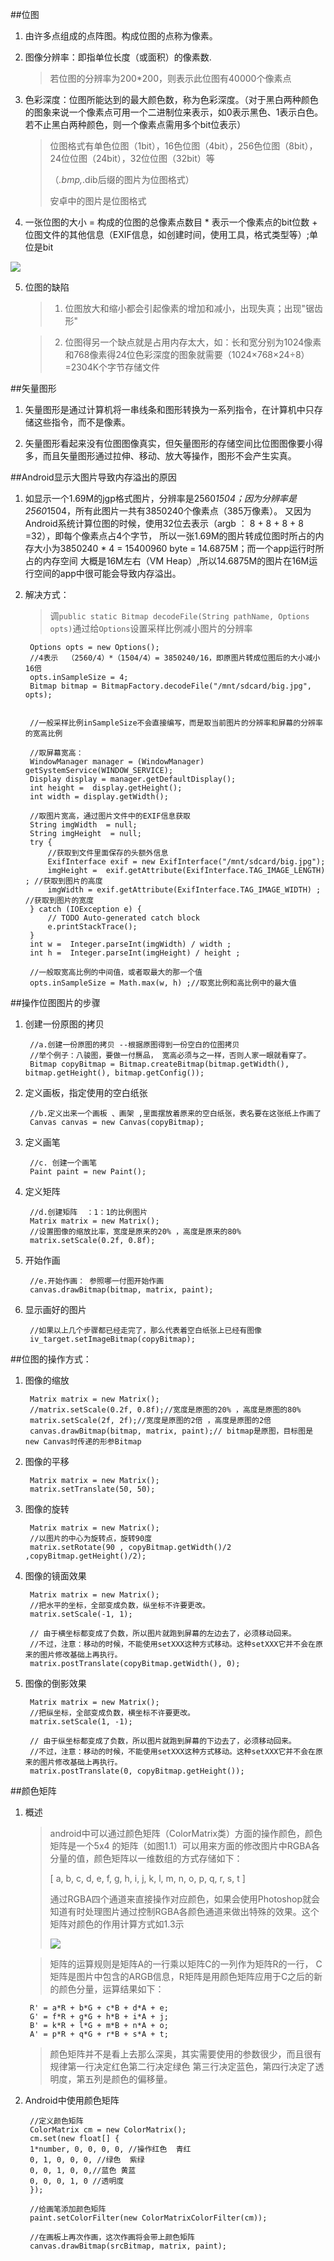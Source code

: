 ##位图
1. 由许多点组成的点阵图。构成位图的点称为像素。
2. 图像分辨率：即指单位长度（或面积）的像素数.
	> 若位图的分辨率为200*200，则表示此位图有40000个像素点

3. 色彩深度：位图所能达到的最大颜色数，称为色彩深度。（对于黑白两种颜色的图象来说一个像素点可用一个二进制位来表示，如0表示黑色、1表示白色。 若不止黑白两种颜色，则一个像素点需用多个bit位表示）
	> 位图格式有单色位图（1bit），16色位图（4bit），256色位图（8bit），24位位图（24bit），32位位图（32bit）等
	> 
	> （*.bmp,*.dib后缀的图片为位图格式）
	> 
	> 安卓中的图片是位图格式

4. 一张位图的大小 = 构成的位图的总像素点数目 * 表示一个像素点的bit位数 + 位图文件的其他信息（EXIF信息，如创建时间，使用工具，格式类型等）;单位是bit
	 
![](img/exif.png)

5. 位图的缺陷
	> 1. 位图放大和缩小都会引起像素的增加和减小，出现失真；出现"锯齿形"

	> 2. 位图得另一个缺点就是占用内存太大，如：长和宽分别为1024像素和768像素得24位色彩深度的图象就需要（1024×768×24÷8）=2304K个字节存储文件


##矢量图形
1. 矢量图形是通过计算机将一串线条和图形转换为一系列指令，在计算机中只存储这些指令，而不是像素。

2. 矢量图形看起来没有位图图像真实，但矢量图形的存储空间比位图图像要小得多，而且矢量图形通过拉伸、移动、放大等操作，图形不会产生实真。


##Android显示大图片导致内存溢出的原因
1. 如显示一个1.69M的jgp格式图片，分辨率是2560*1504；因为分辨率是2560*1504，所有此图片一共有3850240个像素点（385万像素）。
   又因为Android系统计算位图的时候，使用32位去表示（argb ：  8 + 8 + 8 + 8 =32），即每个像素点占4个字节，
   所以一张1.69M的图片转成位图时所占的内存大小为3850240 * 4 = 15400960 byte = 14.6875M；而一个app运行时所占的内存空间
   大概是16M左右（VM Heap）,所以14.6875M的图片在16M运行空间的app中很可能会导致内存溢出。

2. 解决方式：
	>调`public static Bitmap decodeFile(String pathName, Options opts)`通过给`Options`设置采样比例减小图片的分辨率
	
		Options opts = new Options();
		//4表示  （2560/4）*（1504/4）= 3850240/16，即原图片转成位图后的大小减小16倍
		opts.inSampleSize = 4;
		Bitmap bitmap = BitmapFactory.decodeFile("/mnt/sdcard/big.jpg", opts);


		//一般采样比例inSampleSize不会直接编写，而是取当前图片的分辨率和屏幕的分辨率的宽高比例
		
		//取屏幕宽高：
		WindowManager manager = (WindowManager) getSystemService(WINDOW_SERVICE);
        Display display = manager.getDefaultDisplay();
        int height =  display.getHeight();
        int width = display.getWidth();

		//取图片宽高，通过图片文件中的EXIF信息获取
		String imgWidth  = null;
		String imgHeight  = null;
        try {
			//获取到文件里面保存的头额外信息
			ExifInterface exif = new ExifInterface("/mnt/sdcard/big.jpg");
			imgHeight =  exif.getAttribute(ExifInterface.TAG_IMAGE_LENGTH) ; //获取到图片的高度
			imgWidth = exif.getAttribute(ExifInterface.TAG_IMAGE_WIDTH) ; //获取到图片的宽度 
		} catch (IOException e) {
			// TODO Auto-generated catch block
			e.printStackTrace();
		}
		int w =  Integer.parseInt(imgWidth) / width ;
		int h =  Integer.parseInt(imgHeight) / height ;

		//一般取宽高比例的中间值，或者取最大的那一个值
        opts.inSampleSize = Math.max(w, h) ;//取宽比例和高比例中的最大值



##操作位图图片的步骤
1. 创建一份原图的拷贝

		//a.创建一份原图的拷贝 --根据原图得到一份空白的位图拷贝
		//举个例子：八骏图，要做一付赝品， 宽高必须与之一样，否则人家一眼就看穿了。
		Bitmap copyBitmap = Bitmap.createBitmap(bitmap.getWidth(), bitmap.getHeight(), bitmap.getConfig());
2. 定义画板，指定使用的空白纸张

		//b.定义出来一个画板 、画架 ,里面摆放着原来的空白纸张，表名要在这张纸上作画了
		Canvas canvas = new Canvas(copyBitmap);
3. 定义画笔

		//c. 创建一个画笔
		Paint paint = new Paint();
4. 定义矩阵

		//d.创建矩阵  ：1：1的比例图片
		Matrix matrix = new Matrix();
		//设置图像的缩放比率，宽度是原来的20% ，高度是原来的80%
		matrix.setScale(0.2f, 0.8f);
5. 开始作画

		//e.开始作画： 参照哪一付图开始作画
		canvas.drawBitmap(bitmap, matrix, paint);
6. 显示画好的图片

		//如果以上几个步骤都已经走完了，那么代表着空白纸张上已经有图像
		iv_target.setImageBitmap(copyBitmap);


##位图的操作方式：
1. 图像的缩放

		Matrix matrix = new Matrix();
		//matrix.setScale(0.2f, 0.8f);//宽度是原图的20% ，高度是原图的80%
		matrix.setScale(2f, 2f);//宽度是原图的2倍 ，高度是原图的2倍
		canvas.drawBitmap(bitmap, matrix, paint);// bitmap是原图，目标图是new Canvas时传递的形参Bitmap

2. 图像的平移

		Matrix matrix = new Matrix();
		matrix.setTranslate(50, 50);		

3. 图像的旋转

		Matrix matrix = new Matrix();
		//以图片的中心为旋转点，旋转90度
		matrix.setRotate(90 , copyBitmap.getWidth()/2 ,copyBitmap.getHeight()/2);

4. 图像的镜面效果

		Matrix matrix = new Matrix();
		//把水平的坐标，全部变成负数，纵坐标不许要更改。
		matrix.setScale(-1, 1);
		
		// 由于横坐标都变成了负数，所以图片就跑到屏幕的左边去了，必须移动回来。
		//不过，注意：移动的时候，不能使用setXXX这种方式移动。这种setXXX它并不会在原来的图片修改基础上再执行。
		matrix.postTranslate(copyBitmap.getWidth(), 0);


5. 图像的倒影效果

		Matrix matrix = new Matrix();
		//把纵坐标，全部变成负数，横坐标不许要更改。
		matrix.setScale(1, -1);
		
		// 由于纵坐标都变成了负数，所以图片就跑到屏幕的下边去了，必须移动回来。
		//不过，注意：移动的时候，不能使用setXXX这种方式移动。这种setXXX它并不会在原来的图片修改基础上再执行。
		matrix.postTranslate(0, copyBitmap.getHeight());


##颜色矩阵
1. 概述
	>android中可以通过颜色矩阵（ColorMatrix类）方面的操作颜色，颜色矩阵是一个5x4 的矩阵（如图1.1）可以用来方面的修改图片中RGBA各分量的值，颜色矩阵以一维数组的方式存储如下：
	>
	>[ a, b, c, d, e, f, g, h, i, j, k, l, m, n, o, p, q, r, s, t ]
	>
	>通过RGBA四个通道来直接操作对应颜色，如果会使用Photoshop就会知道有时处理图片通过控制RGBA各颜色通道来做出特殊的效果。这个矩阵对颜色的作用计算方式如1.3示
	>
	>![](img/color_matrix.png)

	>矩阵的运算规则是矩阵A的一行乘以矩阵C的一列作为矩阵R的一行，
	>C矩阵是图片中包含的ARGB信息，R矩阵是用颜色矩阵应用于C之后的新的颜色分量，运算结果如下：
	
		R' = a*R + b*G + c*B + d*A + e;
		G' = f*R + g*G + h*B + i*A + j;
		B' = k*R + l*G + m*B + n*A + o;
		A' = p*R + q*G + r*B + s*A + t;

	>颜色矩阵并不是看上去那么深奥，其实需要使用的参数很少，而且很有规律第一行决定红色第二行决定绿色
	>第三行决定蓝色，第四行决定了透明度，第五列是颜色的偏移量。


2. Android中使用颜色矩阵

		//定义颜色矩阵
		ColorMatrix cm = new ColorMatrix();
		cm.set(new float[] {
		1*number, 0, 0, 0, 0, //操作红色  青红
		0, 1, 0, 0, 0, //绿色  紫绿
		0, 0, 1, 0, 0,//蓝色 黄蓝
		0, 0, 0, 1, 0 //透明度
		});

		//给画笔添加颜色矩阵
		paint.setColorFilter(new ColorMatrixColorFilter(cm));
		
		//在画板上再次作画，这次作画将会带上颜色矩阵
		canvas.drawBitmap(srcBitmap, matrix, paint);